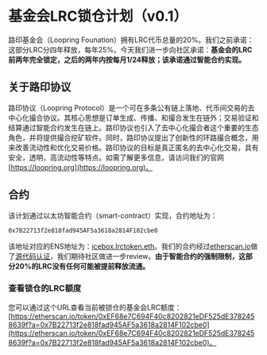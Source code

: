# 基金会LRC锁仓计划（v0.1）

路印基金会（Loopring Founation）拥有LRC代币总量的20%。我们之前承诺：这部分LRC分四年释放，每年25%。今天我们进一步向社区承诺：**基金会的LRC前两年完全锁定，之后的两年内按每月1/24释放；该承诺通过智能合约实现。**

## 关于路印协议
路印协议（Loopring Protocol）是一个可在多条公有链上落地、代币间交易的去中心化撮合协议。其核心思想是订单生成、传播、和撮合发生在链外；交易验证和结算通过智能合约发生在链上。路印协议也引入了去中心化撮合者这个重要的生态角色，并将提供撮合挖矿软件。同时，路印协议提出了创新性的环路撮合概念，用来改善流动性和优化交易价格。路印协议的目标是真正匿名的去中心化交易，具有安全，透明，高流动性等特点。如需了解更多信息，请访问我们的官网[https://loopring.org](https://loopring.org)。


## 合约
该计划通过以太坊智能合约（smart-contract）实现，合约地址为：

    0x7B22713f2e818fad945AF5a3618a2814F102cbe0

该地址对应的ENS地址为：[icebox.lrctoken.eth](https://etherscan.io/address/icebox.lrctoken.eth)。我们的合约经过[etherscan.io](https://etherscan.io/address/icebox.lrctoken.eth#code)做了[源代码认证](https://etherscan.io/address/icebox.lrctoken.eth#code)，我们期待社区做进一步review。**由于智能合约的强制限制，这部分20%的LRC没有任何可能被提前释放流通。**

### 查看锁仓的LRC额度

您可以通过这个URL查看当前被锁仓的基金会LRC额度：[https://etherscan.io/token/0xEF68e7C694F40c8202821eDF525dE3782458639f?a=0x7B22713f2e818fad945AF5a3618a2814F102cbe0](https://etherscan.io/token/0xEF68e7C694F40c8202821eDF525dE3782458639f?a=0x7B22713f2e818fad945AF5a3618a2814F102cbe0)。

